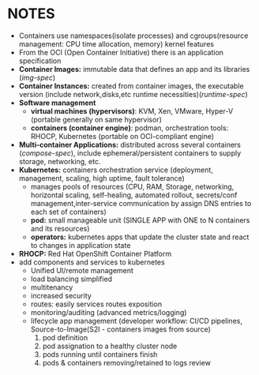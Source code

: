 # NOTES
+ Containers use namespaces(isolate processes) and cgroups(resource management: CPU time allocation, memory) kernel features
+ From the OCI (Open Container Initiative) there is an application specification
+ **Container Images:** immutable data that defines an app and its libraries (_img-spec_)
+ **Container Instances:** created from container images, the executable version (include network,disks,etc runtime necessities)(_runtime-spec_)
+ **Software management**
  + **virtual machines (hypervisors)**: KVM, Xen, VMware, Hyper-V (portable generally on same hypervisor)
  + **containers (container engine)**: podman, orchestration tools: RHOCP, Kubernetes (portable on OCI-compliant engine)
+ **Multi-container Applications:** distributed across several containers (_compose-spec_), include ephemeral/persistent containers to supply storage, networking, etc.
+ **Kubernetes:** containers orchestration service (deployment, management, scaling, high uptime, fault tolerance)
    + manages pools of resources (CPU, RAM, Storage, networking, horizontal scaling, self-healing, automated rollout, secrets/conf management,inter-service communication by assign DNS entries to each set of containers)
  + **pod:** small manageable unit (SINGLE APP with ONE to N containers and its resources) 
  + **operators:** kubernetes apps that update the cluster state and react to changes in application state
+ **RHOCP:** Red Hat OpenShift Container Platform
 + add components and services to kubernetes
   + Unified UI/remote management
   + load balancing simplified
   + multitenancy
   + increased security 
   + routes: easily services routes exposition
   + monitoring/auditing (advanced metrics/logging)
   + lifecycle app management (developer workflow: CI/CD pipelines, Source-to-Image(S2I - containers images from source)
     1. pod definition
     2. pod assignation to a healthy cluster node
     3. pods running until containers finish
     4. pods & containers removing/retained to logs review	

